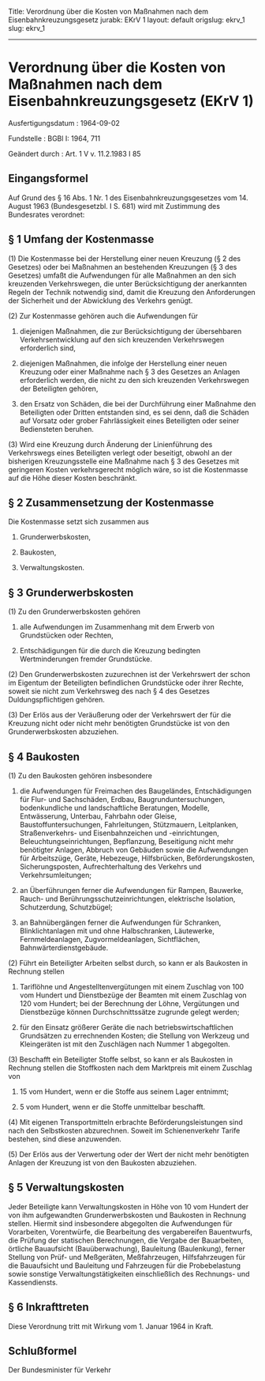 Title: Verordnung über die Kosten von Maßnahmen nach dem Eisenbahnkreuzungsgesetz
jurabk: EKrV 1
layout: default
origslug: ekrv_1
slug: ekrv_1

---

# Verordnung über die Kosten von Maßnahmen nach dem Eisenbahnkreuzungsgesetz (EKrV 1)

Ausfertigungsdatum
:   1964-09-02

Fundstelle
:   BGBl I: 1964, 711

Geändert durch
:   Art. 1 V v. 11.2.1983 I 85



## Eingangsformel

Auf Grund des § 16 Abs. 1 Nr. 1 des Eisenbahnkreuzungsgesetzes vom 14.
August 1963 (Bundesgesetzbl. I S. 681) wird mit Zustimmung des
Bundesrates verordnet:


## § 1 Umfang der Kostenmasse

(1) Die Kostenmasse bei der Herstellung einer neuen Kreuzung (§ 2 des
Gesetzes) oder bei Maßnahmen an bestehenden Kreuzungen (§ 3 des
Gesetzes) umfaßt die Aufwendungen für alle Maßnahmen an den sich
kreuzenden Verkehrswegen, die unter Berücksichtigung der anerkannten
Regeln der Technik notwendig sind, damit die Kreuzung den
Anforderungen der Sicherheit und der Abwicklung des Verkehrs genügt.

(2) Zur Kostenmasse gehören auch die Aufwendungen für

1.  diejenigen Maßnahmen, die zur Berücksichtigung der übersehbaren
    Verkehrsentwicklung auf den sich kreuzenden Verkehrswegen erforderlich
    sind,


2.  diejenigen Maßnahmen, die infolge der Herstellung einer neuen Kreuzung
    oder einer Maßnahme nach § 3 des Gesetzes an Anlagen erforderlich
    werden, die nicht zu den sich kreuzenden Verkehrswegen der Beteiligten
    gehören,


3.  den Ersatz von Schäden, die bei der Durchführung einer Maßnahme den
    Beteiligten oder Dritten entstanden sind, es sei denn, daß die Schäden
    auf Vorsatz oder grober Fahrlässigkeit eines Beteiligten oder seiner
    Bediensteten beruhen.




(3) Wird eine Kreuzung durch Änderung der Linienführung des
Verkehrswegs eines Beteiligten verlegt oder beseitigt, obwohl an der
bisherigen Kreuzungsstelle eine Maßnahme nach § 3 des Gesetzes mit
geringeren Kosten verkehrsgerecht möglich wäre, so ist die Kostenmasse
auf die Höhe dieser Kosten beschränkt.


## § 2 Zusammensetzung der Kostenmasse

Die Kostenmasse setzt sich zusammen aus

1.  Grunderwerbskosten,


2.  Baukosten,


3.  Verwaltungskosten.





## § 3 Grunderwerbskosten

(1) Zu den Grunderwerbskosten gehören

1.  alle Aufwendungen im Zusammenhang mit dem Erwerb von Grundstücken oder
    Rechten,


2.  Entschädigungen für die durch die Kreuzung bedingten Wertminderungen
    fremder Grundstücke.




(2) Den Grunderwerbskosten zuzurechnen ist der Verkehrswert der schon
im Eigentum der Beteiligten befindlichen Grundstücke oder ihrer
Rechte, soweit sie nicht zum Verkehrsweg des nach § 4 des Gesetzes
Duldungspflichtigen gehören.

(3) Der Erlös aus der Veräußerung oder der Verkehrswert der für die
Kreuzung nicht oder nicht mehr benötigten Grundstücke ist von den
Grunderwerbskosten abzuziehen.


## § 4 Baukosten

(1) Zu den Baukosten gehören insbesondere

1.  die Aufwendungen für Freimachen des Baugeländes, Entschädigungen für
    Flur- und Sachschäden, Erdbau, Baugrunduntersuchungen, bodenkundliche
    und landschaftliche Beratungen, Modelle, Entwässerung, Unterbau,
    Fahrbahn oder Gleise, Baustoffuntersuchungen, Fahrleitungen,
    Stützmauern, Leitplanken, Straßenverkehrs- und Eisenbahnzeichen und
    -einrichtungen, Beleuchtungseinrichtungen, Bepflanzung, Beseitigung
    nicht mehr benötigter Anlagen, Abbruch von Gebäuden sowie die
    Aufwendungen für Arbeitszüge, Geräte, Hebezeuge, Hilfsbrücken,
    Beförderungskosten, Sicherungsposten, Aufrechterhaltung des Verkehrs
    und Verkehrsumleitungen;


2.  an Überführungen ferner die Aufwendungen für Rampen, Bauwerke, Rauch-
    und Berührungsschutzeinrichtungen, elektrische Isolation,
    Schutzerdung, Schutzbügel;


3.  an Bahnübergängen ferner die Aufwendungen für Schranken,
    Blinklichtanlagen mit und ohne Halbschranken, Läutewerke,
    Fernmeldeanlagen, Zugvormeldeanlagen, Sichtflächen,
    Bahnwärterdienstgebäude.




(2) Führt ein Beteiligter Arbeiten selbst durch, so kann er als
Baukosten in Rechnung stellen

1.  Tariflöhne und Angestelltenvergütungen mit einem Zuschlag von 100 vom
    Hundert und Dienstbezüge der Beamten mit einem Zuschlag von 120 vom
    Hundert; bei der Berechnung der Löhne, Vergütungen und Dienstbezüge
    können Durchschnittssätze zugrunde gelegt werden;


2.  für den Einsatz größerer Geräte die nach betriebswirtschaftlichen
    Grundsätzen zu errechnenden Kosten; die Stellung von Werkzeug und
    Kleingeräten ist mit den Zuschlägen nach Nummer 1 abgegolten.




(3) Beschafft ein Beteiligter Stoffe selbst, so kann er als Baukosten
in Rechnung stellen die Stoffkosten nach dem Marktpreis mit einem
Zuschlag von

1.  15 vom Hundert, wenn er die Stoffe aus seinem Lager entnimmt;


2.  5 vom Hundert, wenn er die Stoffe unmittelbar beschafft.




(4) Mit eigenen Transportmitteln erbrachte Beförderungsleistungen sind
nach den Selbstkosten abzurechnen. Soweit im Schienenverkehr Tarife
bestehen, sind diese anzuwenden.

(5) Der Erlös aus der Verwertung oder der Wert der nicht mehr
benötigten Anlagen der Kreuzung ist von den Baukosten abzuziehen.


## § 5 Verwaltungskosten

Jeder Beteiligte kann Verwaltungskosten in Höhe von 10 vom Hundert der
von ihm aufgewandten Grunderwerbskosten und Baukosten in Rechnung
stellen. Hiermit sind insbesondere abgegolten die Aufwendungen für
Vorarbeiten, Vorentwürfe, die Bearbeitung des vergabereifen
Bauentwurfs, die Prüfung der statischen Berechnungen, die Vergabe der
Bauarbeiten, örtliche Bauaufsicht (Bauüberwachung), Bauleitung
(Baulenkung), ferner Stellung von Prüf- und Meßgeräten, Meßfahrzeugen,
Hilfsfahrzeugen für die Bauaufsicht und Bauleitung und Fahrzeugen für
die Probebelastung sowie sonstige Verwaltungstätigkeiten
einschließlich des Rechnungs- und Kassendiensts.


## § 6 Inkrafttreten

Diese Verordnung tritt mit Wirkung vom 1. Januar 1964 in Kraft.


## Schlußformel

Der Bundesminister für Verkehr

